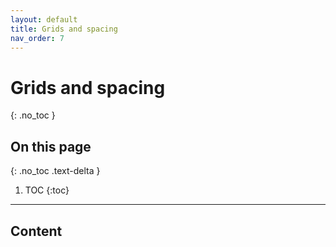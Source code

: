 ```yaml
---
layout: default
title: Grids and spacing
nav_order: 7   
---
```


# Grids and spacing
{: .no_toc }

## On this page
{: .no_toc .text-delta }

1. TOC
{:toc}

---

## Content
